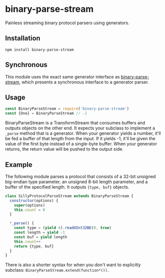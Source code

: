 # binary-parse-stream

  Painless streaming binary protocol parsers using generators.

## Installation

    npm install binary-parse-stream

## Synchronous

  This module uses the exact same generator interface as [binary-parse-stream](https://github.com/nathan7/binary-parse-stream), which presents a synchronous interface to a generator parser.

## Usage

```js
const BinaryParseStream = require('binary-parse-stream')
const {One} = BinaryParseStream // -1
```

  BinaryParseStream is a TransformStream that consumes buffers and outputs objects on the other end.
  It expects your subclass to implement a `_parse` method that is a generator.
  When your generator yields a number, it'll be fed a buffer of that length from the input.
  If it yields -1, it'll be given the value of the first byte instead of a single-byte buffer.
  When your generator returns, the return value will be pushed to the output side.

## Example

  The following module parses a protocol that consists of a 32-bit unsigned big-endian type parameter, an unsigned 8-bit length parameter, and a buffer of the specified length.
  It outputs `{type, buf}` objects.

```js
class SillyProtocolParseStream extends BinaryParseStream {
  constructor(options) {
    super(options)
    this.count = 0
  }

  *_parse() {
    const type = (yield 4).readUInt32BE(0, true)
    const length = yield -1
    const buf = yield length
    this.count++
    return {type, buf}
  }
}
```

  There is also a shorter syntax for when you don't want to explicitly subclass:  `BinaryParseStream.extend(function*())`.

